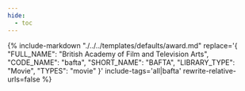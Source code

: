 ```yaml
---
hide:
  - toc
---
```

{%
    include-markdown "./../../templates/defaults/award.md"
    replace='{
        "FULL_NAME": "British Academy of Film and Television Arts",
        "CODE_NAME": "bafta",
        "SHORT_NAME": "BAFTA",
        "LIBRARY_TYPE": "Movie",
        "TYPES": "movie"
    }'
    include-tags='all|bafta'
    rewrite-relative-urls=false
%}